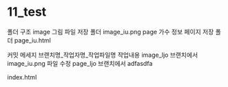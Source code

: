 # 11_test

폴더 구조
image   그림 파일 저장 폴더    image_iu.png
page    가수 정보 페이지 저장 폴더    page_iu.html


커밋 메세지 브랜치명_작업자명_작업파일명 작업내용
image_ljo 브랜치에서 image_iu.png 파일 수정
page_ljo 브랜치에서 adfasdfa


index.html
